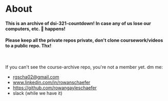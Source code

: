 # About

#### This is an archive of dsi-321-countdown! In case any of us lose our computers, etc.  💩 happens!

#### Please keep all the private repos private, don't clone coursework/videos to a public repo. Thx! 
<p><br />



If you can't see the course-archive repo, you're not a member yet. dm me:

* rgscha02@gmail.com <br />
* www.linkedin.com/in/rowanschaefer <br />
* https://github.com/rowangayleschaefer <br />
* slack (while we have it)




<br />
